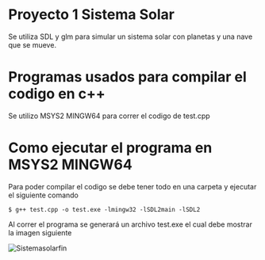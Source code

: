 # Proyecto 1 Sistema Solar
Se utiliza SDL y glm para simular un sistema solar con planetas y una nave que se mueve.
# Programas usados para compilar el codigo en c++
Se utilizo MSYS2 MINGW64 para correr el codigo de test.cpp
# Como ejecutar el programa en MSYS2 MINGW64
Para poder compilar el codigo se debe tener todo en una carpeta y ejecutar el siguiente comando
```shell
$ g++ test.cpp -o test.exe -lmingw32 -lSDL2main -lSDL2
```
Al correr el programa se generará un archivo test.exe el cual debe mostrar la imagen siguiente

![Sistemasolarfin](https://github.com/GarciaAlegria/Proyecto1_sistema_solar/assets/84537086/593fcdde-5217-410f-91d0-ecb55b594484)
